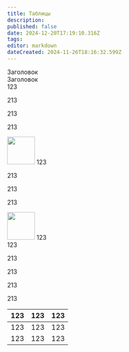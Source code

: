 ```yaml
---
title: Таблицы
description: 
published: false
date: 2024-12-20T17:19:10.316Z
tags: 
editor: markdown
dateCreated: 2024-11-26T18:16:32.599Z
---
```


<div class="table II-columns">
  <div class="table__title">Заголовок</div>
  <div class="table__title">Заголовок</div>
  <!--  -->
  <div class="table__item">123</div>
  <div class="table__item">
    <p>213</p>
    <p>213</p>
    <p>213</p>
  </div>
  <!--  -->
  <div class="table__item">
    <img src="/" width="64px" height="64px"/>
    123
  </div>
  <div class="table__item">
    <p>213</p>
    <p>213</p>
    <p>213</p>
  </div>
  <!--  -->
  <div class="table__item">
    <img src="/" width="64px" height="64px"/>
    123
  </div>
  <div class="table__item">123</div>
</div>

<div class=test> 
	<p>213</p>
  <p>213</p>
  <p>213</p>
  <p>213</p>
</div>

<table>
  <thead>
    <tr>
      <th>123</th>
      <th>123</th>
      <th>123</th>
    </tr>
  </thead>
  <tbody>
    <tr>
      <td>123</td>
      <td>123</td>
      <td>123</td>
    </tr>
    <tr>
      <td>123</td>
      <td>123</td>
      <td>123</td>
    </tr>
  </tbody>
</table>